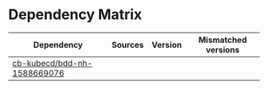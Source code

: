 # Dependency Matrix

Dependency | Sources | Version | Mismatched versions
---------- | ------- | ------- | -------------------
[cb-kubecd/bdd-nh-1588669076](https://github.com/cb-kubecd/bdd-nh-1588669076.git) |  | []() | 
